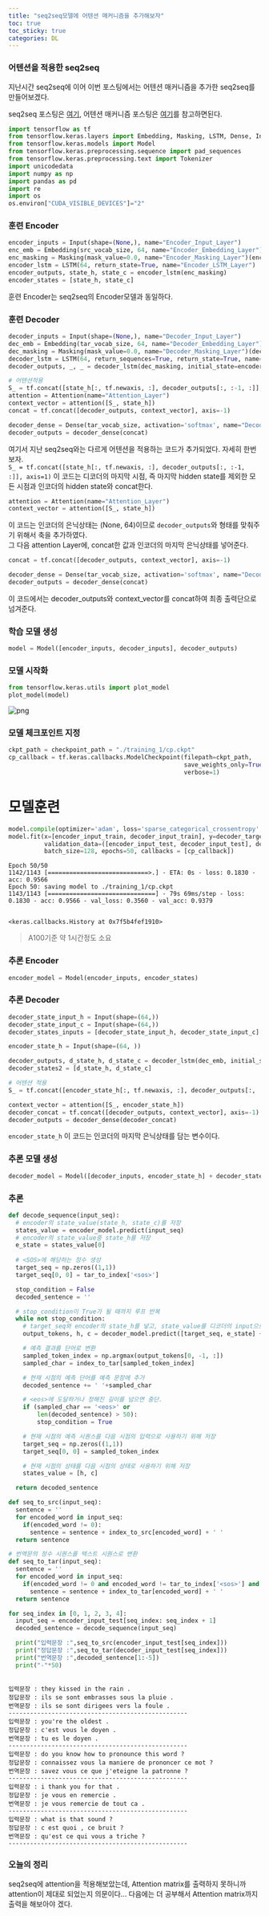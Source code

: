 ```yaml
---
title: "seq2seq모델에 어텐션 매커니즘을 추가해보자"
toc: true
toc_sticky: true
categories: DL
---
```


### 어텐션을 적용한 seq2seq

지난시간 seq2seq에 이어 이번 포스팅에서는 어텐션 매커니즘을 추가한 seq2seq를 만들어보겠다.  

seq2seq 포스팅은 [여기](https://dongju923.github.io/dl/seq2seq_ex/), 어텐션 매커니즘 포스팅은 [여기](https://dongju923.github.io/dl/attention/)를 참고하면된다.


```python
import tensorflow as tf
from tensorflow.keras.layers import Embedding, Masking, LSTM, Dense, Input, Attention
from tensorflow.keras.models import Model
from tensorflow.keras.preprocessing.sequence import pad_sequences
from tensorflow.keras.preprocessing.text import Tokenizer
import unicodedata
import numpy as np
import pandas as pd
import re
import os
os.environ["CUDA_VISIBLE_DEVICES"]="2"
```

### 훈련 Encoder

```python
encoder_inputs = Input(shape=(None,), name="Encoder_Input_Layer")
enc_emb = Embedding(src_vocab_size, 64, name="Encoder_Embedding_Layer")(encoder_inputs)
enc_masking = Masking(mask_value=0.0, name="Encoder_Masking_Layer")(enc_emb)
encoder_lstm = LSTM(64, return_state=True, name="Encoder_LSTM_Layer")
encoder_outputs, state_h, state_c = encoder_lstm(enc_masking)
encoder_states = [state_h, state_c]
```

훈련 Encoder는 seq2seq의 Encoder모델과 동일하다.


### 훈련 Decoder

```python
decoder_inputs = Input(shape=(None,), name="Decoder_Input_Layer")
dec_emb = Embedding(tar_vocab_size, 64, name="Decoder_Embedding_Layer")(decoder_inputs)
dec_masking = Masking(mask_value=0.0, name="Decoder_Masking_Layer")(dec_emb)
decoder_lstm = LSTM(64, return_sequences=True, return_state=True, name="Decoder_LSTM_Layer")
decoder_outputs, _, _ = decoder_lstm(dec_masking, initial_state=encoder_states)

# 어텐션적용
S_ = tf.concat([state_h[:, tf.newaxis, :], decoder_outputs[:, :-1, :]], axis=1)
attention = Attention(name="Attention_Layer")
context_vector = attention([S_, state_h])
concat = tf.concat([decoder_outputs, context_vector], axis=-1)

decoder_dense = Dense(tar_vocab_size, activation='softmax', name="Decoder_Output_Layer")
decoder_outputs = decoder_dense(concat)
```

여기서 지난 seq2seq와는 다르게 어텐션을 적용하는 코드가 추가되었다. 자세히 한번 보자.  
`S_ = tf.concat([state_h[:, tf.newaxis, :], decoder_outputs[:, :-1, :]], axis=1)` 이 코드는 디코더의 마지막 시점, 즉 마지막 hidden state를 제외한 모든 시점과 인코더의 hidden state와 concat한다.  

```python
attention = Attention(name="Attention_Layer")
context_vector = attention([S_, state_h])
```

이 코드는 인코더의 은닉상태는 (None, 64)이므로 `decoder_outputs`와 형태를 맞춰주기 위해서 축을 추가하였다.  
그 다음 attention Layer에, concat한 값과 인코더의 마지막 은닉상태를 넣어준다.  

```python
concat = tf.concat([decoder_outputs, context_vector], axis=-1)

decoder_dense = Dense(tar_vocab_size, activation='softmax', name="Decoder_Output_Layer")
decoder_outputs = decoder_dense(concat)
```
이 코드에서는 decoder_outputs와 context_vector를 concat하여 최종 출력단으로 넘겨준다.


### 학습 모델 생성

```python
model = Model([encoder_inputs, decoder_inputs], decoder_outputs)
```


### 모델 시작화

```python
from tensorflow.keras.utils import plot_model
plot_model(model)
```



![png](/assets/images/NLP/attention_16_0.png)
    



### 모델 체크포인트 지정
```python
ckpt_path = checkpoint_path = "./training_1/cp.ckpt"
cp_callback = tf.keras.callbacks.ModelCheckpoint(filepath=ckpt_path,
                                                 save_weights_only=True,
                                                 verbose=1)

```


# 모델훈련
```python
model.compile(optimizer='adam', loss='sparse_categorical_crossentropy', metrics=['acc'])
model.fit(x=[encoder_input_train, decoder_input_train], y=decoder_target_train,
          validation_data=([encoder_input_test, decoder_input_test], decoder_target_test),
          batch_size=128, epochs=50, callbacks = [cp_callback])
```

    Epoch 50/50
    1142/1143 [============================>.] - ETA: 0s - loss: 0.1830 - acc: 0.9566
    Epoch 50: saving model to ./training_1/cp.ckpt
    1143/1143 [==============================] - 79s 69ms/step - loss: 0.1830 - acc: 0.9566 - val_loss: 0.3560 - val_acc: 0.9379


    <keras.callbacks.History at 0x7f5b4fef1910>


> A100기준 약 1시간정도 소요


### 추론 Encoder
```python
encoder_model = Model(encoder_inputs, encoder_states)
```

### 추론 Decoder
```python
decoder_state_input_h = Input(shape=(64,))
decoder_state_input_c = Input(shape=(64,))
decoder_states_inputs = [decoder_state_input_h, decoder_state_input_c]

encoder_state_h = Input(shape=(64, ))

decoder_outputs, d_state_h, d_state_c = decoder_lstm(dec_emb, initial_state=decoder_states_inputs)
decoder_states2 = [d_state_h, d_state_c]

# 어텐션 적용
S_ = tf.concat([encoder_state_h[:, tf.newaxis, :], decoder_outputs[:, :-1, :]], axis=1)

context_vector = attention([S_, encoder_state_h])
decoder_concat = tf.concat([decoder_outputs, context_vector], axis=-1)
decoder_outputs = decoder_dense(decoder_concat)
```

`encoder_state_h` 이 코드는 인코더의 마지막 은닉상태를 담는 변수이다. 


### 추론 모델 생성
```python
decoder_model = Model([decoder_inputs, encoder_state_h] + decoder_states_inputs, [decoder_outputs] + decoder_states2)
```


### 추론
```python
def decode_sequence(input_seq):
  # encoder의 state_value(state_h, state_c)를 저장
  states_value = encoder_model.predict(input_seq)
  # encoder의 state_value중 state_h를 저장
  e_state = states_value[0]
  
  # <SOS>에 해당하는 정수 생성
  target_seq = np.zeros((1,1))
  target_seq[0, 0] = tar_to_index['<sos>']

  stop_condition = False
  decoded_sentence = ''

  # stop_condition이 True가 될 때까지 루프 반복
  while not stop_condition:
    # target_seq와 encoder의 state_h를 넣고, state_value를 디코더의 input으로 전달. 여기서 e_state는 변하지 않음
    output_tokens, h, c = decoder_model.predict([target_seq, e_state] + states_value)

    # 예측 결과를 단어로 변환
    sampled_token_index = np.argmax(output_tokens[0, -1, :])
    sampled_char = index_to_tar[sampled_token_index]

    # 현재 시점의 예측 단어를 예측 문장에 추가
    decoded_sentence += ' '+sampled_char

    # <eos>에 도달하거나 정해진 길이를 넘으면 중단.
    if (sampled_char == '<eos>' or
        len(decoded_sentence) > 50):
        stop_condition = True

    # 현재 시점의 예측 시퀀스를 다음 시점의 입력으로 사용하기 위해 저장
    target_seq = np.zeros((1,1))
    target_seq[0, 0] = sampled_token_index

    # 현재 시점의 상태를 다음 시점의 상태로 사용하기 위해 저장
    states_value = [h, c]

  return decoded_sentence
```


```python
def seq_to_src(input_seq):
  sentence = ''
  for encoded_word in input_seq:
    if(encoded_word != 0):
      sentence = sentence + index_to_src[encoded_word] + ' '
  return sentence

# 번역문의 정수 시퀀스를 텍스트 시퀀스로 변환
def seq_to_tar(input_seq):
  sentence = ''
  for encoded_word in input_seq:
    if(encoded_word != 0 and encoded_word != tar_to_index['<sos>'] and encoded_word != tar_to_index['<eos>']):
      sentence = sentence + index_to_tar[encoded_word] + ' '
  return sentence
```


```python
for seq_index in [0, 1, 2, 3, 4]:
  input_seq = encoder_input_test[seq_index: seq_index + 1]
  decoded_sentence = decode_sequence(input_seq)

  print("입력문장 :",seq_to_src(encoder_input_test[seq_index]))
  print("정답문장 :",seq_to_tar(decoder_input_test[seq_index]))
  print("번역문장 :",decoded_sentence[1:-5])
  print("-"*50)
  
```

    입력문장 : they kissed in the rain . 
    정답문장 : ils se sont embrasses sous la pluie . 
    번역문장 : ils se sont dirigees vers la foule . 
    --------------------------------------------------
    입력문장 : you're the oldest . 
    정답문장 : c'est vous le doyen . 
    번역문장 : tu es le doyen . 
    --------------------------------------------------
    입력문장 : do you know how to pronounce this word ? 
    정답문장 : connaissez vous la maniere de prononcer ce mot ? 
    번역문장 : savez vous ce que j'eteigne la patronne ? 
    --------------------------------------------------
    입력문장 : i thank you for that . 
    정답문장 : je vous en remercie . 
    번역문장 : je vous remercie de tout ca . 
    --------------------------------------------------
    입력문장 : what is that sound ? 
    정답문장 : c est quoi , ce bruit ? 
    번역문장 : qu'est ce qui vous a triche ? 
    --------------------------------------------------


### 오늘의 정리
seq2seq에 attention을 적용해보았는데, Attention matrix를 출력하지 못하니까 attention이 제대로 되었는지 의문이다... 다음에는 더 공부해서 Attention matrix까지 출력을 해보아야 겠다.